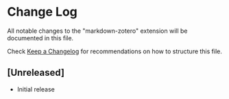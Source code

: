 # Change Log

All notable changes to the "markdown-zotero" extension will be documented in this file.

Check [Keep a Changelog](http://keepachangelog.com/) for recommendations on how to structure this file.

## [Unreleased]

- Initial release